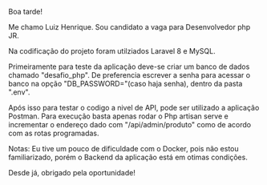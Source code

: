 Boa tarde!

Me chamo Luiz Henrique. Sou candidato a vaga para Desenvolvedor php JR.

Na codificação do projeto foram utilziados Laravel 8 e MySQL.

Primeiramente para teste da aplicação deve-se criar um banco de dados chamado "desafio_php". De preferencia escrever a senha para acessar o banco na opção "DB_PASSWORD="(caso haja senha), dentro da pasta ".env".

Após isso para testar o codigo a nivel de API, pode ser utilizado a aplicação Postman. Para execução basta apenas rodar o Php artisan serve e incrementar o endereço dado com "/api/admin/produto" como de acordo com as rotas programadas.

Notas: Eu tive um pouco de dificuldade com o Docker, pois não estou familiarizado, porém o Backend da aplicação está em otimas condições.

Desde já, obrigado pela oportunidade!
